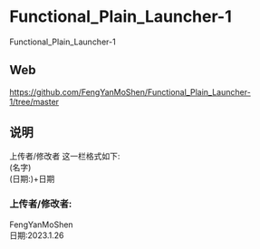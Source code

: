 # Functional_Plain_Launcher-1

Functional_Plain_Launcher-1


## Web
https://github.com/FengYanMoShen/Functional_Plain_Launcher-1/tree/master

## 说明
上传者/修改者 这一栏格式如下:  
(名字)  
(日期:)+日期
  
  
### 上传者/修改者:

FengYanMoShen  
日期:2023.1.26
